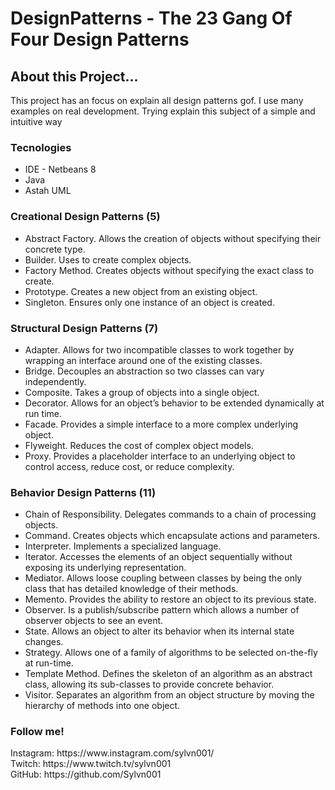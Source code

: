 # DesignPatterns - The 23 Gang Of Four Design Patterns

<h2> About this Project... </h2>

<p> 
  This project has an focus on explain all design patterns gof. I use many examples on real development. Trying explain this subject of a simple and intuitive way
</p>

<h3>Tecnologies </h3>
<ul> 
  <li>IDE - Netbeans 8</li>
  <li>Java </li>
  <li> Astah UML</li>
</ul>

<h3> Creational Design Patterns (5) </h3>
<ul>
  <li> Abstract Factory. Allows the creation of objects without specifying their concrete type. </li>
  <li> Builder. Uses to create complex objects. </li>
  <li> Factory Method. Creates objects without specifying the exact class to create.</li>
  <li> Prototype. Creates a new object from an existing object.</li>
  <li> Singleton. Ensures only one instance of an object is created.</li>
</ul>
<h3> Structural Design Patterns (7) </h3>
<ul>
  <li> Adapter. Allows for two incompatible classes to work together by wrapping an interface around one of the existing classes. </li>
  <li> Bridge. Decouples an abstraction so two classes can vary independently.</li>
  <li> Composite. Takes a group of objects into a single object.</li>
  <li> Decorator. Allows for an object’s behavior to be extended dynamically at run time.</li>
  <li> Facade. Provides a simple interface to a more complex underlying object.</li>
  <li> Flyweight. Reduces the cost of complex object models.</li>
  <li> Proxy. Provides a placeholder interface to an underlying object to control access, reduce cost, or reduce complexity.</li>
</ul>
<h3> Behavior Design Patterns (11) </h3>
<ul>
  <li> Chain of Responsibility. Delegates commands to a chain of processing objects.</li>
   <li> Command. Creates objects which encapsulate actions and parameters.</li>
   <li> Interpreter. Implements a specialized language.</li>
   <li> Iterator. Accesses the elements of an object sequentially without exposing its underlying representation.</li>
   <li> Mediator. Allows loose coupling between classes by being the only class that has detailed knowledge of their methods.</li>
   <li> Memento. Provides the ability to restore an object to its previous state.</li>
   <li> Observer. Is a publish/subscribe pattern which allows a number of observer objects to see an event.</li>
   <li> State. Allows an object to alter its behavior when its internal state changes.</li>
   <li> Strategy. Allows one of a family of algorithms to be selected on-the-fly at run-time.</li>
   <li> Template Method. Defines the skeleton of an algorithm as an abstract class, allowing its sub-classes to provide concrete behavior.</li>
   <li> Visitor. Separates an algorithm from an object structure by moving the hierarchy of methods into one object.</li>
  </ul>
  
<h3> Follow me! </h3>
Instagram: https://www.instagram.com/sylvn001/ <br>
Twitch: https://www.twitch.tv/sylvn001 <br>
GitHub: https://github.com/Sylvn001 <br>
